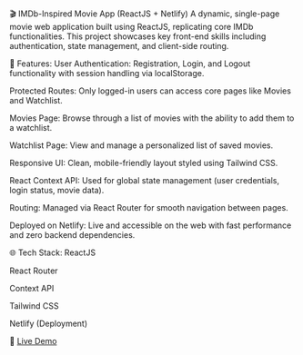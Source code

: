 🎬 IMDb-Inspired Movie App (ReactJS + Netlify)
A dynamic, single-page movie web application built using ReactJS, replicating core IMDb functionalities. This project showcases key front-end skills including authentication, state management, and client-side routing.

🔧 Features:
User Authentication: Registration, Login, and Logout functionality with session handling via localStorage.

Protected Routes: Only logged-in users can access core pages like Movies and Watchlist.

Movies Page: Browse through a list of movies with the ability to add them to a watchlist.

Watchlist Page: View and manage a personalized list of saved movies.

Responsive UI: Clean, mobile-friendly layout styled using Tailwind CSS.

React Context API: Used for global state management (user credentials, login status, movie data).

Routing: Managed via React Router for smooth navigation between pages.

Deployed on Netlify: Live and accessible on the web with fast performance and zero backend dependencies.

🌐 Tech Stack:
ReactJS

React Router

Context API

Tailwind CSS

Netlify (Deployment)

🔗 [Live Demo](https://filmy-updates-webapp.netlify.app/)
